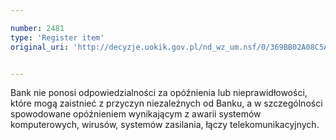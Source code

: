 ```yaml
---

number: 2481
type: 'Register item'
original_uri: 'http://decyzje.uokik.gov.pl/nd_wz_um.nsf/0/369BB02A08C5AA7EC125790A004169BC?OpenDocument'


---
```


Bank nie ponosi odpowiedzialności za opóźnienia lub nieprawidłowości, które mogą zaistnieć z przyczyn niezależnych od Banku, a w szczególności spowodowane opóźnieniem wynikającym z awarii systemów komputerowych, wirusów, systemów zasilania, łączy telekomunikacyjnych.
